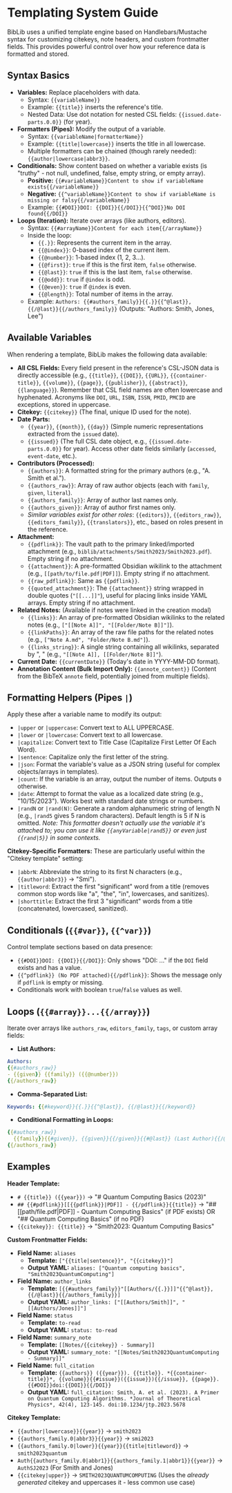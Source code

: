 # Templating System Guide

BibLib uses a unified template engine based on Handlebars/Mustache syntax for customizing citekeys, note headers, and custom frontmatter fields. This provides powerful control over how your reference data is formatted and stored.

## Syntax Basics

*   **Variables:** Replace placeholders with data.
    *   Syntax: `{{variableName}}`
    *   Example: `{{title}}` inserts the reference's title.
    *   Nested Data: Use dot notation for nested CSL fields: `{{issued.date-parts.0.0}}` (for year).
*   **Formatters (Pipes):** Modify the output of a variable.
    *   Syntax: `{{variableName|formatterName}}`
    *   Example: `{{title|lowercase}}` inserts the title in all lowercase.
    *   Multiple formatters can be chained (though rarely needed): `{{author|lowercase|abbr3}}`.
*   **Conditionals:** Show content based on whether a variable exists (is "truthy" - not null, undefined, false, empty string, or empty array).
    *   **Positive:** `{{#variableName}}Content to show if variableName exists{{/variableName}}`
    *   **Negative:** `{{^variableName}}Content to show if variableName is missing or falsy{{/variableName}}`
    *   Example: `{{#DOI}}DOI: {{DOI}}{{/DOI}}{{^DOI}}No DOI found{{/DOI}}`
*   **Loops (Iteration):** Iterate over arrays (like authors, editors).
    *   Syntax: `{{#arrayName}}Content for each item{{/arrayName}}`
    *   Inside the loop:
        *   `{{.}}`: Represents the current item in the array.
        *   `{{@index}}`: 0-based index of the current item.
        *   `{{@number}}`: 1-based index (1, 2, 3...).
        *   `{{@first}}`: `true` if this is the first item, `false` otherwise.
        *   `{{@last}}`: `true` if this is the last item, `false` otherwise.
        *   `{{@odd}}`: `true` if `@index` is odd.
        *   `{{@even}}`: `true` if `@index` is even.
        *   `{{@length}}`: Total number of items in the array.
    *   Example: `Authors: {{#authors_family}}{{.}}{{^@last}}, {{/@last}}{{/authors_family}}` (Outputs: "Authors: Smith, Jones, Lee")

## Available Variables

When rendering a template, BibLib makes the following data available:

*   **All CSL Fields:** Every field present in the reference's CSL-JSON data is directly accessible (e.g., `{{title}}`, `{{DOI}}`, `{{URL}}`, `{{container-title}}`, `{{volume}}`, `{{page}}`, `{{publisher}}`, `{{abstract}}`, `{{language}}`). Remember that CSL field names are often lowercase and hyphenated. Acronyms like `DOI`, `URL`, `ISBN`, `ISSN`, `PMID`, `PMCID` are exceptions, stored in uppercase.
*   **Citekey:** `{{citekey}}` (The final, unique ID used for the note).
*   **Date Parts:**
    *   `{{year}}`, `{{month}}`, `{{day}}` (Simple numeric representations extracted from the `issued` date).
    *   `{{issued}}` (The full CSL date object, e.g., `{{issued.date-parts.0.0}}` for year). Access other date fields similarly (`accessed`, `event-date`, etc.).
*   **Contributors (Processed):**
    *   `{{authors}}`: A formatted string for the primary authors (e.g., "A. Smith et al.").
    *   `{{authors_raw}}`: Array of raw author objects (each with `family`, `given`, `literal`).
    *   `{{authors_family}}`: Array of author last names only.
    *   `{{authors_given}}`: Array of author first names only.
    *   *Similar variables exist for other roles*: `{{editors}}`, `{{editors_raw}}`, `{{editors_family}}`, `{{translators}}`, etc., based on roles present in the reference.
*   **Attachment:**
    *   `{{pdflink}}`: The vault path to the primary linked/imported attachment (e.g., `biblib/attachments/Smith2023/Smith2023.pdf`). Empty string if no attachment.
    *   `{{attachment}}`: A pre-formatted Obsidian wikilink to the attachment (e.g., `[[path/to/file.pdf|PDF]]`). Empty string if no attachment.
    *   `{{raw_pdflink}}`: Same as `{{pdflink}}`.
    *   `{{quoted_attachment}}`: The `{{attachment}}` string wrapped in double quotes (`"[[...]]"`), useful for placing links inside YAML arrays. Empty string if no attachment.
*   **Related Notes:** (Available if notes were linked in the creation modal)
    *   `{{links}}`: An array of pre-formatted Obsidian wikilinks to the related notes (e.g., `["[[Note A]]", "[[Folder/Note B]]"]`).
    *   `{{linkPaths}}`: An array of the raw file paths for the related notes (e.g., `["Note A.md", "Folder/Note B.md"]`).
    *   `{{links_string}}`: A single string containing all wikilinks, separated by ", " (e.g., `"[[Note A]], [[Folder/Note B]]"`).
*   **Current Date:** `{{currentDate}}` (Today's date in YYYY-MM-DD format).
*   **Annotation Content (Bulk Import Only):** `{{annote_content}}` (Content from the BibTeX `annote` field, potentially joined from multiple fields).

## Formatting Helpers (Pipes `|`)

Apply these after a variable name to modify its output:

*   `|upper` or `|uppercase`: Convert text to ALL UPPERCASE.
*   `|lower` or `|lowercase`: Convert text to all lowercase.
*   `|capitalize`: Convert text to Title Case (Capitalize First Letter Of Each Word).
*   `|sentence`: Capitalize only the first letter of the string.
*   `|json`: Format the variable's value as a JSON string (useful for complex objects/arrays in templates).
*   `|count`: If the variable is an array, output the number of items. Outputs `0` otherwise.
*   `|date`: Attempt to format the value as a localized date string (e.g., "10/15/2023"). Works best with standard date strings or numbers.
*   `|randN` or `|rand(N)`: Generate a random alphanumeric string of length N (e.g., `|rand5` gives 5 random characters). Default length is 5 if N is omitted. *Note: This formatter doesn't actually use the variable it's attached to; you can use it like `{{anyVariable|rand5}}` or even just `{{rand|5}}` in some contexts.*

**Citekey-Specific Formatters:** These are particularly useful within the "Citekey template" setting:

*   `|abbrN`: Abbreviate the string to its first N characters (e.g., `{{author|abbr3}}` -> "Smi").
*   `|titleword`: Extract the first "significant" word from a title (removes common stop words like "a", "the", "in", lowercases, and sanitizes).
*   `|shorttitle`: Extract the first 3 "significant" words from a title (concatenated, lowercased, sanitized).

## Conditionals (`{{#var}}`, `{{^var}}`)

Control template sections based on data presence:

*   `{{#DOI}}DOI: {{DOI}}{{/DOI}}`: Only shows "DOI: ..." if the `DOI` field exists and has a value.
*   `{{^pdflink}} (No PDF attached){{/pdflink}}`: Shows the message only if `pdflink` is empty or missing.
*   Conditionals work with boolean `true`/`false` values as well.

## Loops (`{{#array}}...{{/array}}`)

Iterate over arrays like `authors_raw`, `editors_family`, `tags`, or custom array fields:

*   **List Authors:**

```yaml
Authors:
{{#authors_raw}}
- {{given}} {{family}} ({{@number}})
{{/authors_raw}}
```

*   **Comma-Separated List:**

```yaml
Keywords: {{#keyword}}{{.}}{{^@last}}, {{/@last}}{{/keyword}}
```

*   **Conditional Formatting in Loops:**

```yaml
{{#authors_raw}}
  {{family}}{{#given}}, {{given}}{{/given}}{{#@last}} (Last Author){{/@last}}{{^@last}}; {{/@last}}
{{/authors_raw}}
```


## Examples

**Header Template:**

*   `# {{title}} ({{year}})` -> "# Quantum Computing Basics (2023)"
*   `## {{#pdflink}}[[{{pdflink}}|PDF]] - {{/pdflink}}{{title}}` -> "## [[path/file.pdf|PDF]] - Quantum Computing Basics" (if PDF exists) OR "## Quantum Computing Basics" (if no PDF)
*   `{{citekey}}: {{title}}` -> "Smith2023: Quantum Computing Basics"

**Custom Frontmatter Fields:**

*   **Field Name:** `aliases`
    *   **Template:** `["{{title|sentence}}", "{{citekey}}"]`
    *   **Output YAML:** `aliases: ["Quantum computing basics", "Smith2023QuantumComputing"]`
*   **Field Name:** `author_links`
    *   **Template:** `[{{#authors_family}}"[[Authors/{{.}}]]"{{^@last}},{{/@last}}{{/authors_family}}]`
    *   **Output YAML:** `author_links: ["[[Authors/Smith]]", "[[Authors/Jones]]"]`
*   **Field Name:** `status`
    *   **Template:** `to-read`
    *   **Output YAML:** `status: to-read`
*   **Field Name:** `summary_note`
    *   **Template:** `[[Notes/{{citekey}} - Summary]]`
    *   **Output YAML:** `summary_note: "[[Notes/Smith2023QuantumComputing - Summary]]"`
*   **Field Name:** `full_citation`
    *   **Template:** `{{authors}} ({{year}}). {{title}}. *{{container-title}}*, {{volume}}{{#issue}}({{issue}}){{/issue}}, {{page}}. {{#DOI}}doi:{{DOI}}{{/DOI}}`
    *   **Output YAML:** `full_citation: Smith, A. et al. (2023). A Primer on Quantum Computing Algorithms. *Journal of Theoretical Physics*, 42(4), 123-145. doi:10.1234/jtp.2023.5678`

**Citekey Template:**

*   `{{author|lowercase}}{{year}}` -> `smith2023`
*   `{{authors_family.0|abbr3}}{{year}}` -> `smi2023`
*   `{{authors_family.0|lower}}{{year}}{{title|titleword}}` -> `smith2023quantum`
*   `Auth{{authors_family.0|abbr1}}{{authors_family.1|abbr1}}{{year}}` -> `AuthSJ2023` (For Smith and Jones)
*   `{{citekey|upper}}` -> `SMITH2023QUANTUMCOMPUTING` (Uses the *already generated* citekey and uppercases it - less common use case)
